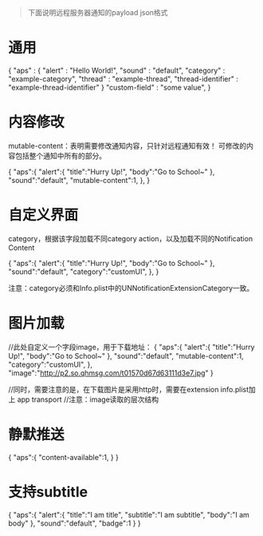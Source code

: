 
> 下面说明远程服务器通知的payload json格式

# 通用

{
    "aps" : {
        "alert" : "Hello World!",
        "sound" : "default",
        "category" : "example-category",
        "thread" : "example-thread",
        "thread-identifier" : "example-thread-identifier"
    }
    "custom-field" : "some value",
}

# 内容修改

mutable-content：表明需要修改通知内容，只针对远程通知有效！
可修改的内容包括整个通知中所有的部分。

{
    "aps":{
        "alert":{
            "title":"Hurry Up!",
            "body":"Go to School~"
        },
    "sound":"default",
    "mutable-content":1,
    },
}

# 自定义界面

category，根据该字段加载不同category action，以及加载不同的Notification Content

{
    "aps":{
        "alert":{
            "title":"Hurry Up!",
            "body":"Go to School~"
        },
    "sound":"default",
    "category":"customUI",
    },
}

注意：category必须和Info.plist中的UNNotificationExtensionCategory一致。

# 图片加载

//此处自定义一个字段image，用于下载地址：
{
    "aps":{
        "alert":{
            "title":"Hurry Up!",
            "body":"Go to School~"
        },
        "sound":"default",
        "mutable-content":1,
        "category":"customUI",
    },
    "image":"http://p2.so.qhmsg.com/t01570d67d63111d3e7.jpg"
}

//同时，需要注意的是，在下载图片是采用http时，需要在extension info.plist加上 app transport
//注意：image读取的层次结构

# 静默推送

{
    "aps":{
        "content-available":1,
    }
}

# 支持subtitle

{
    "aps":{
    "alert":{
        "title":"I am title",
        "subtitle":"I am subtitle",
        "body":"I am body"
    },
    "sound":"default",
    "badge":1
    }
}
